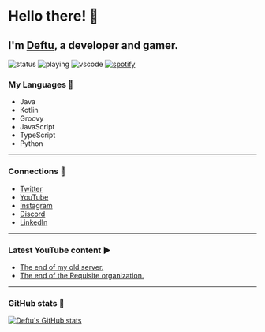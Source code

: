 # Hello there! 👋

## I'm [Deftu][website], a developer and gamer.
![status](https://dev.discordprofiles.me/badge/status/432291917645086720)
![playing](https://dev.discordprofiles.me/badge/playing/432291917645086720)
![vscode](https://dev.discordprofiles.me/badge/vscode/432291917645086720)
[![spotify](https://dev.discordprofiles.me/badge/spotify/432291917645086720)](https://dev.discordprofiles.me/openspotify/432291917645086720)

### My Languages 💬
- Java
- Kotlin
- Groovy
- JavaScript
- TypeScript
- Python

---

### Connections 🔗
- [Twitter][twitter]
- [YouTube][youtube]
- [Instagram][instagram]
- [Discord][discord]
- [LinkedIn][linkedin]

---

### Latest YouTube content ▶
<!-- YOUTUBE:START -->
- [The end of my old server.](https://www.youtube.com/watch?v=r-Le0hKLcgQ)
- [The end of the Requisite organization.](https://www.youtube.com/watch?v=L4QzY9gtle4)
<!-- YOUTUBE:END -->

---

### GitHub stats 📜
[![Deftu's GitHub stats](https://github-readme-stats.vercel.app/api?username=deftu&show_icons=true&hide_border=true&theme=onedark)](https://github.com/anuraghazra/github-readme-stats)

[website]: https://deftu.xyz/
[twitter]: https://twitter.com/@RealDeftu
[youtube]: https://www.youtube.com/channel/UCJAR--rGr012udfBDBwHO-g
[instagram]: https://www.instagram.com/deftudev/
[discord]: https://discord.gg/UtRrNc26xG
[linkedin]: https://www.linkedin.com/in/matthew-vaughan-047800226

